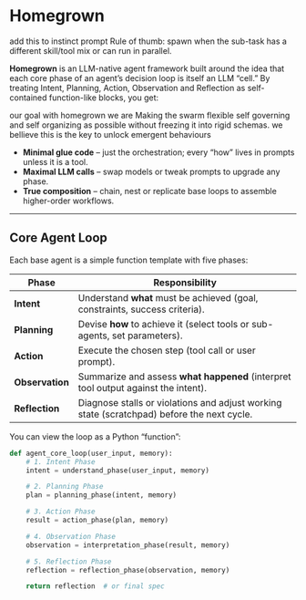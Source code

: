 # Homegrown

add this to instinct prompt
Rule of thumb: spawn when the sub-task has a different skill/tool mix or can run in parallel.

**Homegrown** is an LLM-native agent framework built around the idea that each core phase of an agent’s decision loop is itself an LLM “cell.” By treating Intent, Planning, Action, Observation and Reflection as self-contained function-like blocks, you get:

our goal with homegrown we are Making the swarm flexible self governing and self organizing as possible without freezing it into rigid schemas. we bellieve this is the key to unlock emergent behaviours

- **Minimal glue code** – just the orchestration; every “how” lives in prompts unless it is a tool.  
- **Maximal LLM calls** – swap models or tweak prompts to upgrade any phase.  
- **True composition** – chain, nest or replicate base loops to assemble higher-order workflows.

---

## Core Agent Loop

Each base agent is a simple function template with five phases:

| Phase           | Responsibility                                                                                 |
|-----------------|------------------------------------------------------------------------------------------------|
| **Intent**      | Understand **what** must be achieved (goal, constraints, success criteria).                    |
| **Planning**    | Devise **how** to achieve it (select tools or sub-agents, set parameters).                     |
| **Action**      | Execute the chosen step (tool call or user prompt).                                            |
| **Observation** | Summarize and assess **what happened** (interpret tool output against the intent).             |
| **Reflection**  | Diagnose stalls or violations and adjust working state (scratchpad) before the next cycle.     |

You can view the loop as a Python “function”:

```python
def agent_core_loop(user_input, memory):
    # 1. Intent Phase
    intent = understand_phase(user_input, memory)

    # 2. Planning Phase
    plan = planning_phase(intent, memory)

    # 3. Action Phase
    result = action_phase(plan, memory)

    # 4. Observation Phase
    observation = interpretation_phase(result, memory)

    # 5. Reflection Phase
    reflection = reflection_phase(observation, memory)

    return reflection  # or final spec
